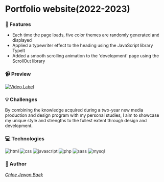 # Portfolio website(2022-2023)


### 📌 Features
+ Each time the page loads, five color themes are randomly generated and displayed
+ Applied a typewriter effect to the heading using the JavaScript library TypeIt
+ Added a smooth scrolling animation to the 'development' page using the ScrollOut library
### 📹 Preview
[![Video Label](https://img.youtube.com/vi/UbzAPIKQvJ0/0.jpg)](https://www.youtube.com/watch?v=UbzAPIKQvJ0)
### 💡 Challenges
By combining the knowledge acquired during a two-year new media production and design program with my personal studies, I aim to showcase my unique style and strengths to the fullest extent through design and development.
### 💻 Technologies
![html](https://img.shields.io/badge/html5-E34F26?style=for-the-badge&logo=html5&logoColor=white)
![css](https://img.shields.io/badge/css-1572B6?style=for-the-badge&logo=css3&logoColor=white)
![javascript](https://img.shields.io/badge/javascript-F7DF1E?style=for-the-badge&logo=javascript&logoColor=black)
![php](https://img.shields.io/badge/php-777BB4?style=for-the-badge&logo=php&logoColor=black)
![sass](https://img.shields.io/badge/sass-CC6699?style=for-the-badge&logo=sass&logoColor=white)
![mysql](https://img.shields.io/badge/mysql-4479A1?style=for-the-badge&logo=mysql&logoColor=white)

### 🔗 Author
*[Chloe Jewon Baek](https://www.linkedin.com/in/jewon-chloe-baek/)*
